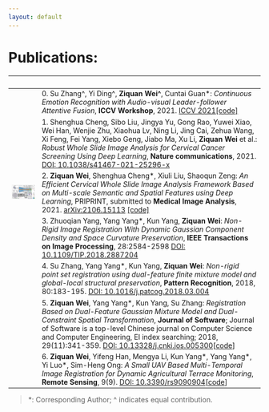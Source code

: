 ```yaml
---
layout: default
---
```


# Publications:

| | &nbsp; &nbsp; &nbsp; &nbsp; &nbsp; &nbsp; &nbsp; &nbsp; &nbsp; &nbsp; &nbsp; &nbsp; &nbsp; &nbsp; &nbsp;&nbsp; &nbsp; &nbsp; &nbsp; &nbsp; &nbsp;  |
| :-: | :-- |
| | 0.  Su Zhang^, Yi Ding^, **Ziquan Wei^**, Cuntai Guan*: _Continuous Emotion Recognition with Audio-visual Leader-follower Attentive Fusion_, **ICCV Workshop**, 2021. [ICCV 2021](https://openaccess.thecvf.com/content/ICCV2021W/ABAW/html/Zhang_Continuous_Emotion_Recognition_With_Audio-Visual_Leader-Follower_Attentive_Fusion_ICCVW_2021_paper.html)[[code]](https://github.com/sucv/ABAW2/tree/prototype)|
| | 1.  Shenghua Cheng, Sibo Liu, Jingya Yu, Gong Rao, Yuwei Xiao, Wei Han, Wenjie Zhu, Xiaohua Lv, Ning Li, Jing Cai, Zehua Wang, Xi Feng, Fei Yang, Xiebo Geng, Jiabo Ma, Xu Li, **Ziquan Wei** et al.: _Robust Whole Slide Image Analysis for Cervical Cancer Screening Using Deep Learning_, **Nature communications**, 2021. [DOI: 10.1038/s41467-021-25296-x](https://doi.org/10.21203/rs.3.rs-377187/v1)|
| <img src="assets/img/pub2-graph-abstract.jpg#pic_center" width="500pt"/> | 2.  **Ziquan Wei**, Shenghua Cheng*, Xiuli Liu, Shaoqun Zeng: _An Efficient Cervical Whole Slide Image Analysis Framework Based on Multi-scale Semantic and Spatial Features using Deep Learning_, PRIPRINT, submitted to **Medical Image Analysis**, 2021. [arXiv:2106.15113](https://arxiv.org/abs/2106.15113) [[code]](https://github.com/Chrisa142857/You-Only-Look-Cytopathology-Once)|
| | 3.  Zhuoqian Yang, Yang Yang*, Kun Yang, **Ziquan Wei**: _Non-Rigid Image Registration With Dynamic Gaussian Component Density and Space Curvature Preservation_, **IEEE Transactions on Image Processing**, 28:2584-2598 [DOI: 10.1109/TIP.2018.2887204](https://doi.org/10.1109/TIP.2018.2887204)|
| | 4.  Su Zhang, Yang Yang*, Kun Yang, **Ziquan Wei**: _Non-rigid point set registration using dual-feature finite mixture model and global-local structural preservation_, **Pattern Recognition**, 2018, 80:183-195. [DOI: 10.1016/j.patcog.2018.03.004](https://doi.org/10.1016/j.patcog.2018.03.004)|
| | 5.  **Ziquan Wei**, Yang Yang*, Kun Yang, Su Zhang: _Registration Based on Dual-Feature Gaussian Mixture Model and Dual-Constraint Spatial Transformation_, **Journal of Software**; Journal of Software is a top-level Chinese journal on Computer Science and Computer Engineering, EI index searching; 2018, 29(11):341-359. [DOI: 10.13328/j.cnki.jos.005300](https://doi.org/10.13328/j.cnki.jos.005300)[[code](https://github.com/Chrisa142857/DGDT)]|
| | 6.  **Ziquan Wei**, Yifeng Han, Mengya Li, Kun Yang*, Yang Yang*, Yi Luo*, Sim-Heng Ong: _A Small UAV Based Multi-Temporal Image Registration for Dynamic Agricultural Terrace Monitoring_, **Remote Sensing**, 9(9). [DOI: 10.3390/rs9090904](https://doi.org/10.3390/rs9090904)[[code](https://github.com/Chrisa142857/DGDT)]|

> *: Corresponding Author; ^ indicates equal contribution.
